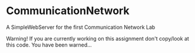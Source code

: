 # CommunicationNetwork
A SimpleWebServer for the first Communication Network Lab

Warning!
If you are currently working on this assignment don't copy/look at this code.
You have been warned...
